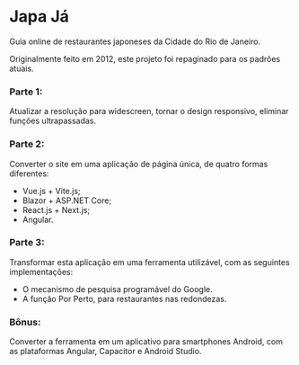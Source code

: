 # Japa Já
Guia online de restaurantes japoneses da Cidade do Rio de Janeiro.

Originalmente feito em 2012, este projeto foi repaginado para os padrões atuais.

### Parte 1: 
Atualizar a resolução para widescreen, tornar o design responsivo, eliminar funções ultrapassadas.

### Parte 2: 
Converter o site em uma aplicação de página única, de quatro formas diferentes: 
* Vue.js + Vite.js;
* Blazor + ASP.NET Core;
* React.js + Next.js;
* Angular.

### Parte 3: 
Transformar esta aplicação em uma ferramenta utilizável, com as seguintes implementações:
* O mecanismo de pesquisa programável do Google.
* A função Por Perto, para restaurantes nas redondezas.

### Bônus: 
Converter a ferramenta em um aplicativo para smartphones Android, com as plataformas Angular, Capacitor e Android Studio. 
